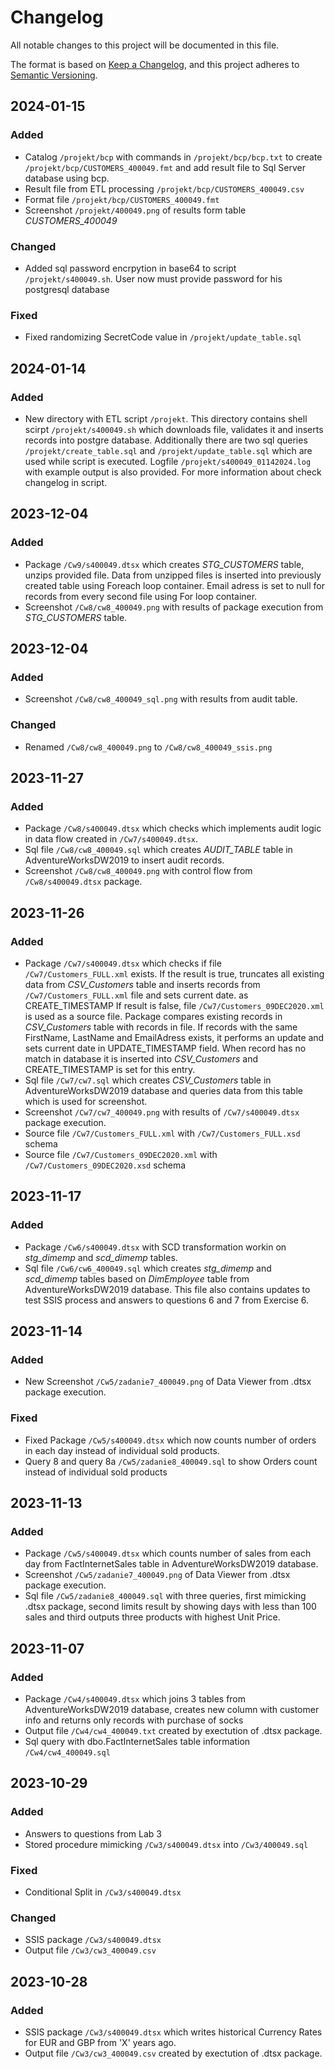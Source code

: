 # Changelog

All notable changes to this project will be documented in this file.

The format is based on [Keep a Changelog](https://keepachangelog.com/en/1.0.0/),
and this project adheres to [Semantic Versioning](https://semver.org/spec/v2.0.0.html).



## 2024-01-15


### Added
- Catalog `/projekt/bcp`  with commands in `/projekt/bcp/bcp.txt` to create `/projekt/bcp/CUSTOMERS_400049.fmt` and add result file to Sql Server database using bcp.
- Result file from ETL processing `/projekt/bcp/CUSTOMERS_400049.csv`
- Format file `/projekt/bcp/CUSTOMERS_400049.fmt`
- Screenshot `/projekt/400049.png` of results form table *CUSTOMERS_400049* 

### Changed
- Added sql password encrpytion in base64 to script `/projekt/s400049.sh`. User now must provide password for his postgresql database

### Fixed
- Fixed randomizing SecretCode value in `/projekt/update_table.sql`

## 2024-01-14


### Added

- New directory with ETL script `/projekt`. This directory contains shell scirpt `/projekt/s400049.sh` which downloads file, validates it and inserts records into postgre database.
  Additionally there are two sql queries `/projekt/create_table.sql` and `/projekt/update_table.sql` which are used while script is executed. Logfile  `/projekt/s400049_01142024.log` with example output is also provided.
  For more information about check changelog in script.

## 2023-12-04


### Added

- Package `/Cw9/s400049.dtsx` which creates *STG_CUSTOMERS* table, unzips provided file. Data from unzipped files is inserted into previously created table using Foreach loop container.
  Email adress is set to null for records from every second file using For loop container.
- Screenshot `/Cw8/cw8_400049.png` with results of package execution from *STG_CUSTOMERS* table.

## 2023-12-04

### Added

- Screenshot `/Cw8/cw8_400049_sql.png` with results from audit table.

### Changed

- Renamed `/Cw8/cw8_400049.png` to `/Cw8/cw8_400049_ssis.png`


## 2023-11-27

### Added

- Package `/Cw8/s400049.dtsx` which checks which implements audit logic in data flow created in `/Cw7/s400049.dtsx`.
- Sql file `/Cw8/cw8_400049.sql` which creates *AUDIT_TABLE* table in AdventureWorksDW2019 to insert audit records.
- Screenshot `/Cw8/cw8_400049.png` with control flow from `/Cw8/s400049.dtsx` package.


## 2023-11-26

### Added

- Package `/Cw7/s400049.dtsx` which checks if file `/Cw7/Customers_FULL.xml` exists. If the result is true, truncates all existing data from *CSV_Customers* table and inserts records from `/Cw7/Customers_FULL.xml` file and sets current date.
  as CREATE_TIMESTAMP
  If result is false, file `/Cw7/Customers_09DEC2020.xml` is used as a source file. Package compares existing records in *CSV_Customers* table with records in file. If records with the same FirstName, LastName and EmailAdress exists, it performs 
  an update and sets current date in UPDATE_TIMESTAMP field. When record has no match in database it is inserted into *CSV_Customers* and CREATE_TIMESTAMP is set for this entry.
- Sql file `/Cw7/cw7.sql` which creates *CSV_Customers* table in AdventureWorksDW2019 database and queries data from this table which is used for screenshot.
- Screenshot `/Cw7/cw7_400049.png` with results of `/Cw7/s400049.dtsx` package execution.
- Source file `/Cw7/Customers_FULL.xml` with `/Cw7/Customers_FULL.xsd` schema
- Source file `/Cw7/Customers_09DEC2020.xml` with `/Cw7/Customers_09DEC2020.xsd` schema


## 2023-11-17

### Added

- Package `/Cw6/s400049.dtsx` with SCD transformation workin on *stg_dimemp* and *scd_dimemp* tables.
- Sql file `/Cw6/cw6_400049.sql` which creates *stg_dimemp* and *scd_dimemp* tables based on *DimEmployee* table from AdventureWorksDW2019 database.
  This file also contains updates to test SSIS process and answers to questions 6 and 7 from Exercise 6.

## 2023-11-14

### Added

- New Screenshot `/Cw5/zadanie7_400049.png` of Data Viewer from .dtsx package execution.

### Fixed

- Fixed Package `/Cw5/s400049.dtsx` which now counts number of orders in each day instead of individual sold products.
- Query 8 and query 8a `/Cw5/zadanie8_400049.sql` to show Orders count instead of individual sold products

## 2023-11-13

### Added

- Package `/Cw5/s400049.dtsx` which counts number of sales from each day from FactInternetSales table in AdventureWorksDW2019 database.
- Screenshot `/Cw5/zadanie7_400049.png` of Data Viewer from .dtsx package execution.
- Sql file `/Cw5/zadanie8_400049.sql` with three queries,
  first mimicking .dtsx package, second limits result by showing days with less than 100 sales
  and third outputs three products with highest Unit Price.


## 2023-11-07

### Added

- Package `/Cw4/s400049.dtsx` which joins 3 tables from AdventureWorksDW2019 database, 
  creates new column with customer info and returns only records with purchase of socks
- Output file `/Cw4/cw4_400049.txt` created by exectution of .dtsx package.
- Sql query with dbo.FactInternetSales table information `/Cw4/cw4_400049.sql`


## 2023-10-29

### Added

- Answers to questions from Lab 3
- Stored procedure mimicking `/Cw3/s400049.dtsx` into `/Cw3/400049.sql` 

### Fixed

 - Conditional Split in `/Cw3/s400049.dtsx`

### Changed

- SSIS package `/Cw3/s400049.dtsx`
- Output file `/Cw3/cw3_400049.csv`

## 2023-10-28

### Added

- SSIS package `/Cw3/s400049.dtsx` which writes historical Currency Rates for EUR and GBP from 'X' years ago. 
- Output file `/Cw3/cw3_400049.csv` created by exectution of .dtsx package.

